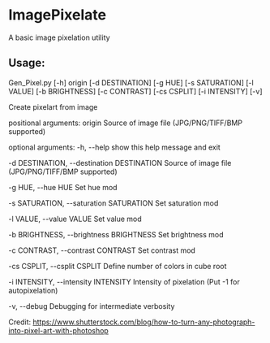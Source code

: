 # ImagePixelate
A basic image pixelation utility

## Usage:

Gen_Pixel.py  [-h] origin [-d DESTINATION] [-g HUE] [-s SATURATION] [-l VALUE]
              [-b BRIGHTNESS] [-c CONTRAST] [-cs CSPLIT] [-i INTENSITY]
              [-v]

Create pixelart from image

positional arguments:
  origin                Source of image file (JPG/PNG/TIFF/BMP supported)

optional arguments:
  -h, --help                                          show this help message and exit
  
  -d DESTINATION, --destination DESTINATION           Source of image file (JPG/PNG/TIFF/BMP supported)
                        
  -g HUE, --hue HUE                                   Set hue mod
  
  -s SATURATION, --saturation SATURATION              Set saturation mod
  
  -l VALUE, --value VALUE                             Set value mod

  -b BRIGHTNESS, --brightness BRIGHTNESS              Set brightness mod
  
  -c CONTRAST, --contrast CONTRAST                    Set contrast mod
  
  -cs CSPLIT, --csplit CSPLIT                         Define number of colors in cube root
  
  -i INTENSITY, --intensity INTENSITY                 Intensity of pixelation (Put -1 for autopixelation)
  
  -v, --debug                                         Debugging for intermediate verbosity


Credit: https://www.shutterstock.com/blog/how-to-turn-any-photograph-into-pixel-art-with-photoshop
